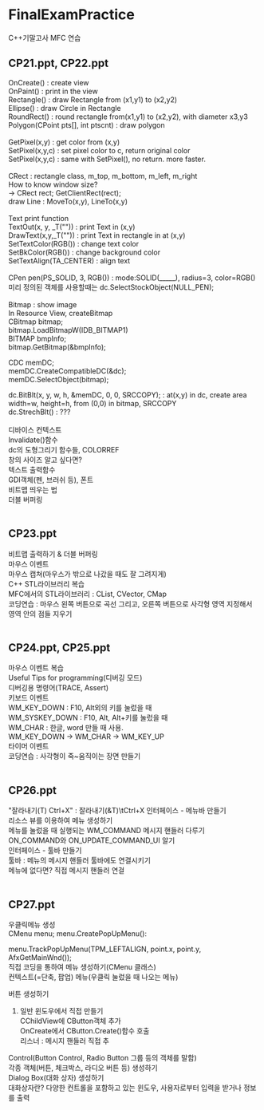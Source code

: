 # FinalExamPractice
C++기말고사 MFC 연습

<h2>CP21.ppt, CP22.ppt</h2>
OnCreate() : create view<br>
OnPaint() : print in the view<br>
Rectangle() : draw Rectangle from (x1,y1) to (x2,y2)<br>
Ellipse() : draw Circle in Rectangle<br>
RoundRect() : round rectangle from(x1,y1) to (x2,y2), with diameter x3,y3<br>
Polygon(CPoint pts[], int ptscnt) : draw polygon <br>
<br>
GetPixel(x,y) : get color from (x,y)<br>
SetPixel(x,y,c) : set pixel color to c, return original color<br>
SetPixel(x,y,c) : same with SetPixel(), no return. more faster.<br>
<br>
CRect : rectangle class, m_top, m_bottom, m_left, m_right<br>
How to know window size?<br>
-> CRect rect; GetClientRect(rect);<br>
draw Line : MoveTo(x,y), LineTo(x,y)<br>
<br>
Text print function<br>
TextOut(x, y, _T("")) : print Text in (x,y)<br>
DrawText(x,y,_T("")) : print Text in rectangle in at (x,y)<br>
SetTextColor(RGB()) : change text color<br>
SetBkColor(RGB()) : change background color<br>
SetTextAlign(TA_CENTER) : align text<br>
<br>
CPen pen(PS_SOLID, 3, RGB()) : mode:SOLID(_____), radius=3, color=RGB()<br>
미리 정의된 객체를 사용할때는 dc.SelectStockObject(NULL_PEN);<br>
<br>
Bitmap : show image<br>
In Resource View, createBitmap<br>
CBitmap bitmap;<br>
bitmap.LoadBitmapW(IDB_BITMAP1)<br>
BITMAP bmpInfo;<br>
bitmap.GetBitmap(&bmpInfo);<br>

CDC memDC;<br>
memDC.CreateCompatibleDC(&dc);<br>
memDC.SelectObject(bitmap);<br>

dc.BitBlt(x, y, w, h, &memDC, 0, 0, SRCCOPY); : at(x,y) in dc, create area width=w, height=h, from (0,0) in bitmap, SRCCOPY<br>
dc.StrechBlt() : ???<br>
<br>
디바이스 컨텍스트<br>
Invalidate()함수<br>
dc의 도형그리기 함수들, COLORREF<br>
창의 사이즈 알고 싶다면?<br>
텍스트 출력함수 <br>
GDI객체(펜, 브러쉬 등), 폰트 <br>
비트맵 띄우는 법<br>
더블 버퍼링<br>
<br>
<h2>CP23.ppt</h2>
비트맵 출력하기 & 더블 버퍼링<br>
마우스 이벤트<br>
마우스 캡쳐(마우스가 밖으로 나갔을 때도 잘 그려지게)<br>
C++ STL라이브러리 복습<br>
MFC에서의 STL라이브러리 : CList, CVector, CMap<br>
코딩연습 : 마우스 왼쪽 버튼으로 곡선 그리고, 오른쪽 버튼으로 사각형 영역 지정해서 영역 안의 점들 지우기<br>
<br>
<h2>CP24.ppt, CP25.ppt</h2>
마우스 이벤트 복습<br>
Useful Tips for programming(디버깅 모드)<br>
디버깅용 명령어(TRACE, Assert)<br>
키보드 이벤트<br>
WM_KEY_DOWN : F10, Alt외의 키를 눌렀을 때<br>
WM_SYSKEY_DOWN : F10, Alt, Alt+키를 눌렀을 때<br>
WM_CHAR : 한글, word 만들 때 사용.<br>
WM_KEY_DOWN -> WM_CHAR -> WM_KEY_UP<br>
타이머 이벤트<br>
코딩연습 : 사각형이 죽~움직이는 장면 만들기<br>
<br>
<h2>CP26.ppt</h2>
"잘라내기(T)  Ctrl+X" : 잘라내기(&T)\tCtrl+X
인터페이스 - 메뉴바 만들기 <br>
리소스 뷰를 이용하여 메뉴 생성하기<br>
메뉴를 눌렀을 때 실행되는 WM_COMMAND 메시지 핸들러 다루기<br>
ON_COMMAND와 ON_UPDATE_COMMAND_UI 알기<br>
인터페이스 - 툴바 만들기<br>
툴바 : 메뉴의 메시지 핸들러 툴바에도 연결시키기<br>
메뉴에 없다면? 직접 메시지 핸들러 연걸<br>
<br>
<h2>CP27.ppt</h2>

우클릭메뉴 생성<br>
CMenu menu;
menu.CreatePopUpMenu():

menu.TrackPopUpMenu(TPM_LEFTALIGN, point.x, point.y, AfxGetMainWnd());<br>
직접 코딩을 통하여 메뉴 생성하기(CMenu 클래스)<br>
컨텍스트(=단축, 팝업) 메뉴(우클릭 눌렀을 때 나오는 메뉴)<br>

버튼 생성하기<br>
1. 일반 윈도우에서 직접 만들기<br>
CChildView에 CButton객체 추가<br>
OnCreate에서 CButton.Create()함수 호출<br>
리스너 : 메시지 핸들러 직접 추

Control(Button Control, Radio Button 그룹 등의 객체를 말함) <br>
각종 객체(버튼, 체크박스, 라디오 버튼 등) 생성하기 <br>
Dialog Box(대화 상자) 생성하기 <br>
대화상자란? 다양한 컨트롤을 포함하고 있는 윈도우, 사용자로부터 입력을 받거나 정보를 출력<br>








